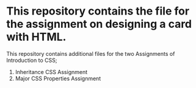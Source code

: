 # This repository contains the file for the assignment on designing a card with HTML.

This repository contains additional files for the two Assignments of Introduction to CSS;
1. Inheritance CSS Assignment
2. Major CSS Properties Assignment